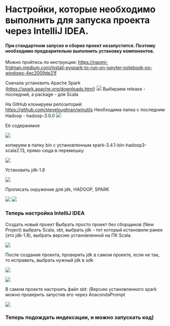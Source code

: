 # Настройки, которые необходимо выполнить для запуска проекта через IntelliJ IDEA.


#### При стандартном запуске и сборке проект незапустится. Поэтому необходимо предварительно выполнить установку компонентов.

Можно пройтись по инструкции: https://naomi-fridman.medium.com/install-pyspark-to-run-on-jupyter-notebook-on-windows-4ec2009de21f

Сначала установить Apache Spark (https://spark.apache.org/downloads.html)
![](/img/1.png)
Выбираем release - последний, а package - для Scala

На GitHub клонируем репозиторий: https://github.com/steveloughran/winutils
Необходима папка с последним Hadoop - hadoop-3.0.0
![](/img/2.png)

Её содержимое 

![](/img/3.png)

копируем в папку bin с установленным spark-3.4.1-bin-hadoop3-scala2.13, прямо сюда в перемешку.

![](/img/4.png)

Установить jdk-1.8

![](/img/7.png)

Прописать окружение для jdk, HADOOP, SPARK

![](/img/5.png)
![](/img/6.png)


### Теперь настройка IntelliJ IDEA

Создать новый проект
Выбрать просто проект без сборщиков (New Project) выбрать Scala, sbt, выбрать jdk - тот который кстановили ранее (это jdk-1.8), выбрать версию установленной на ПК Scala.

![](/img/8.png)

После создания проекта, проверить jdk в самом проекте, если не так, то исправить, выбрать нужный jdk в sdk

![](/img/9.png)

![](/img/10.png)

В самом проекте настроить файл sbt: (Версию установленного spark можно проверить запустив его через AnacondaPrompt

![](/img/11.png)


### Теперь подождать индексации, и можно запускать код)

